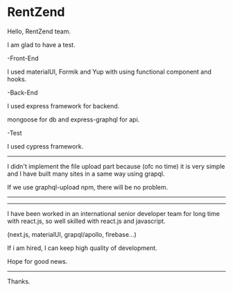 # RentZend

Hello, RentZend team.

I am glad to have a test.

-Front-End

  I used materialUI, Formik and Yup with using functional component and hooks.
 
-Back-End

  I used express framework for backend.
  
  mongoose for db and express-graphql for api.
  
-Test

 I used cypress framework.
 
 
***** 

I didn't implement the file upload part because (ofc no time) it is very simple and I have built many sites in a same way using grapql.

If we use graphql-upload npm, there will be no problem.

*****

*****

I have been worked in an international senior developer team for long time with react.js, so well skilled with react.js and javascript.

(next.js, materialUI, grapql/apollo, firebase...)

If i am hired, I can keep high quality of development.

Hope for good news.

*****

Thanks.

